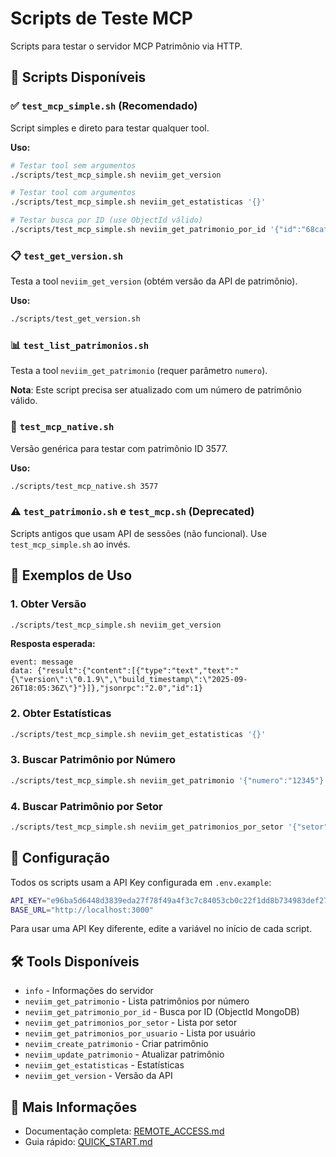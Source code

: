# Scripts de Teste MCP

Scripts para testar o servidor MCP Patrimônio via HTTP.

## 🚀 Scripts Disponíveis

### ✅ `test_mcp_simple.sh` (Recomendado)
Script simples e direto para testar qualquer tool.

**Uso:**
```bash
# Testar tool sem argumentos
./scripts/test_mcp_simple.sh neviim_get_version

# Testar tool com argumentos
./scripts/test_mcp_simple.sh neviim_get_estatisticas '{}'

# Testar busca por ID (use ObjectId válido)
./scripts/test_mcp_simple.sh neviim_get_patrimonio_por_id '{"id":"68cafa3f80b7ee746b3548c7"}'
```

### 📋 `test_get_version.sh`
Testa a tool `neviim_get_version` (obtém versão da API de patrimônio).

**Uso:**
```bash
./scripts/test_get_version.sh
```

### 📊 `test_list_patrimonios.sh`
Testa a tool `neviim_get_patrimonio` (requer parâmetro `numero`).

**Nota**: Este script precisa ser atualizado com um número de patrimônio válido.

### 🔧 `test_mcp_native.sh`
Versão genérica para testar com patrimônio ID 3577.

**Uso:**
```bash
./scripts/test_mcp_native.sh 3577
```

### ⚠️ `test_patrimonio.sh` e `test_mcp.sh` (Deprecated)
Scripts antigos que usam API de sessões (não funcional). Use `test_mcp_simple.sh` ao invés.

## 📝 Exemplos de Uso

### 1. Obter Versão
```bash
./scripts/test_mcp_simple.sh neviim_get_version
```

**Resposta esperada:**
```
event: message
data: {"result":{"content":[{"type":"text","text":"{\"version\":\"0.1.9\",\"build_timestamp\":\"2025-09-26T18:05:36Z\"}"}]},"jsonrpc":"2.0","id":1}
```

### 2. Obter Estatísticas
```bash
./scripts/test_mcp_simple.sh neviim_get_estatisticas '{}'
```

### 3. Buscar Patrimônio por Número
```bash
./scripts/test_mcp_simple.sh neviim_get_patrimonio '{"numero":"12345"}'
```

### 4. Buscar Patrimônio por Setor
```bash
./scripts/test_mcp_simple.sh neviim_get_patrimonios_por_setor '{"setor":"TI"}'
```

## 🔑 Configuração

Todos os scripts usam a API Key configurada em `.env.example`:
```bash
API_KEY="e96ba5d6448d3839eda27f78f49a4f3c7c84053cb0c22f1dd8b734983def2789"
BASE_URL="http://localhost:3000"
```

Para usar uma API Key diferente, edite a variável no início de cada script.

## 🛠️ Tools Disponíveis

- `info` - Informações do servidor
- `neviim_get_patrimonio` - Lista patrimônios por número
- `neviim_get_patrimonio_por_id` - Busca por ID (ObjectId MongoDB)
- `neviim_get_patrimonios_por_setor` - Lista por setor
- `neviim_get_patrimonios_por_usuario` - Lista por usuário
- `neviim_create_patrimonio` - Criar patrimônio
- `neviim_update_patrimonio` - Atualizar patrimônio
- `neviim_get_estatisticas` - Estatísticas
- `neviim_get_version` - Versão da API

## 📖 Mais Informações

- Documentação completa: [REMOTE_ACCESS.md](../REMOTE_ACCESS.md)
- Guia rápido: [QUICK_START.md](../QUICK_START.md)
